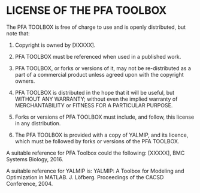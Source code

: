 # LICENSE OF THE PFA TOOLBOX 

The PFA TOOLBOX is free of charge to use and is openly distributed, but note that:

1. Copyright is owned by [XXXXX].

2. PFA TOOLBOX must be referenced when used in a published work.

3. PFA TOOLBOX, or forks or versions of it, may not be re-distributed as a part of a commercial product unless agreed upon with the copyright owners.

4. PFA TOOLBOX is distributed in the hope that it will be useful, but WITHOUT ANY WARRANTY; without even the implied warranty of MERCHANTABILITY or FITNESS FOR A PARTICULAR PURPOSE.

5. Forks or versions of PFA TOOLBOX must include, and follow, this license in any distribution. 

6. The PFA TOOLBOX is provided with a copy of YALMIP, and its licence, which must be followed by forks or versions of the PFA TOOLBOX.

A suitable reference for PFA Toolbox could the following: [XXXXX], BMC Systems Biology, 2016.

A suitable reference for YALMIP is: YALMIP: A Toolbox for Modeling and Optimization in MATLAB. J. Löfberg. Proceedings of the CACSD Conference, 2004.
